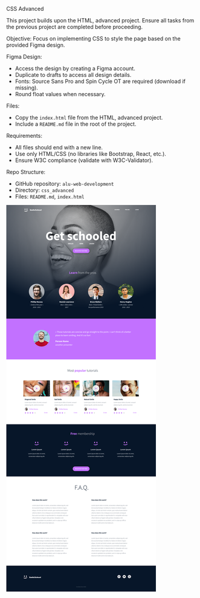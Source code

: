 CSS Advanced

This project builds upon the HTML, advanced project. Ensure all tasks from the previous project are completed before proceeding.

Objective: Focus on implementing CSS to style the page based on the provided Figma design.

Figma Design:
- Access the design by creating a Figma account.
- Duplicate to drafts to access all design details.
- Fonts: Source Sans Pro and Spin Cycle OT are required (download if missing).
- Round float values when necessary.

Files:
- Copy the `index.html` file from the HTML, advanced project.
- Include a `README.md` file in the root of the project.

Requirements:
- All files should end with a new line.
- Use only HTML/CSS (no libraries like Bootstrap, React, etc.).
- Ensure W3C compliance (validate with W3C-Validator).

Repo Structure:
- GitHub repository: `alu-web-development`
- Directory: `css_advanced`
- Files: `README.md`, `index.html`

![image figma](https://github.com/Yvette334/alu-web-development/blob/master/html_advanced/image/hp.png)
